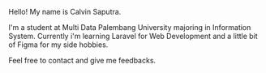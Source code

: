Hello! My name is Calvin Saputra. 

I'm a student at Multi Data Palembang University majoring in Information System. Currently i'm learning Laravel for Web Development and a little bit of Figma for my side hobbies.

Feel free to contact and give me feedbacks.
